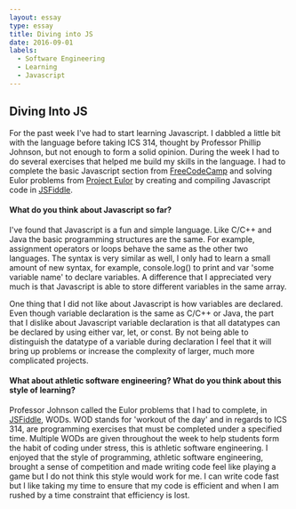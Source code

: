 ```yaml
---
layout: essay
type: essay
title: Diving into JS
date: 2016-09-01
labels:
  - Software Engineering
  - Learning
  - Javascript
---
```


<h2>Diving Into JS</h2>

For the past week I've had to start learning Javascript.  I dabbled a little bit with the language before taking ICS 314, thought by Professor Phillip Johnson, but not enough to form a solid opinion.  During the week I had to do several exercises that helped me build my skills in the language.  I had to complete the basic Javascript section from [FreeCodeCamp](https://www.freecodecamp.com/) and solving Eulor problems from [Project Eulor](https://projecteuler.net/) by creating and compiling Javascript code in [JSFiddle](https://jsfiddle.net/).

<h4>What do you think about Javascript so far?</h4>

I've found that Javascript is a fun and simple language.  Like C/C++ and Java the basic programming structures are the same.  For example, assignment operators or loops behave the same as the other two languages.  The syntax is very similar as well, I only had to learn a small amount of new syntax, for example, console.log() to print and var 'some variable name' to declare variables.  A difference that I appreciated very much is that Javascript is able to store different variables in the same array.

One thing that I did not like about Javascript is how variables are declared.  Even though variable declaration is the same as C/C++ or Java, the part that I dislike about Javascript variable declaration is that all datatypes can be declared by using either var, let, or const.  By not being able to distinguish the datatype of a variable during declaration I feel that it will bring up problems or increase the complexity of larger, much more complicated projects.

<h4>What about athletic software engineering? What do you think about this style of learning?</h4>

Professor Johnson called the Eulor problems that I had to complete, in [JSFiddle](https://jsfiddle.net/), WODs.  WOD stands for 'workout of the day' and in regards to ICS 314, are programming exercises that must be completed under a specified time.  Multiple WODs are given throughout the week to help students form the habit of coding under stress, this is athletic software engineering.  I enjoyed that the style of programming, athletic software engineering, brought a sense of competition and made writing code feel like playing a game but I do not think this style would work for me.  I can write code fast but I like taking my time to ensure that my code is efficient and when I am rushed by a time constraint that efficiency is lost.
